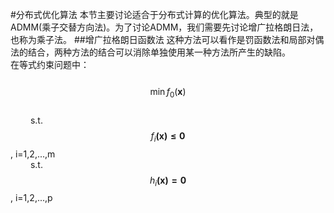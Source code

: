 #分布式优化算法
本节主要讨论适合于分布式计算的优化算法。典型的就是ADMM(乘子交替方向法)。为了讨论ADMM，我们需要先讨论增广拉格朗日法，也称为乘子法。
##增广拉格朗日函数法
这种方法可以看作是罚函数法和局部对偶法的结合，两种方法的结合可以消除单独使用某一种方法所产生的缺陷。  
在等式约束问题中：  
   $$\min f_0(\mathbf{x})$$  
   s.t. $$f_i\mathbf{(x) \le 0}$$, i=1,2,...,m  
   s.t. $$h_i\mathbf{(x) = 0}$$, i=1,2,...,p  
